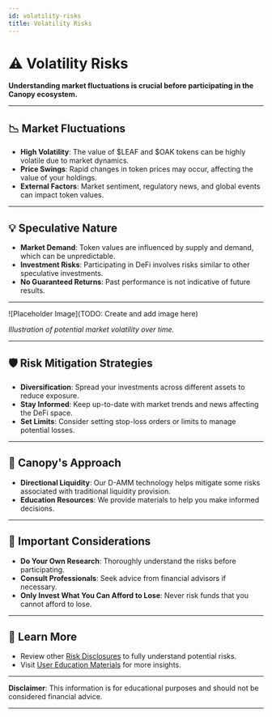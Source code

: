 ```yaml
---
id: volatility-risks
title: Volatility Risks
---
```


# ⚠️ Volatility Risks

**Understanding market fluctuations is crucial before participating in the Canopy ecosystem.**

---

## 📉 **Market Fluctuations**

- **High Volatility**: The value of $LEAF and $OAK tokens can be highly volatile due to market dynamics.
- **Price Swings**: Rapid changes in token prices may occur, affecting the value of your holdings.
- **External Factors**: Market sentiment, regulatory news, and global events can impact token values.

---

## 💡 **Speculative Nature**

- **Market Demand**: Token values are influenced by supply and demand, which can be unpredictable.
- **Investment Risks**: Participating in DeFi involves risks similar to other speculative investments.
- **No Guaranteed Returns**: Past performance is not indicative of future results.

---

![Placeholder Image](TODO: Create and add image here)

*Illustration of potential market volatility over time.*

---

## 🛡️ **Risk Mitigation Strategies**

- **Diversification**: Spread your investments across different assets to reduce exposure.
- **Stay Informed**: Keep up-to-date with market trends and news affecting the DeFi space.
- **Set Limits**: Consider setting stop-loss orders or limits to manage potential losses.

---

## 🤝 **Canopy's Approach**

- **Directional Liquidity**: Our D-AMM technology helps mitigate some risks associated with traditional liquidity provision.
- **Education Resources**: We provide materials to help you make informed decisions.

---

## 📖 **Important Considerations**

- **Do Your Own Research**: Thoroughly understand the risks before participating.
- **Consult Professionals**: Seek advice from financial advisors if necessary.
- **Only Invest What You Can Afford to Lose**: Never risk funds that you cannot afford to lose.

---

## 📖 **Learn More**

- Review other [Risk Disclosures](../risk-disclosure/smart-contract-risks) to fully understand potential risks.
- Visit [User Education Materials](../user-education-materials/educational-articles) for more insights.

---

**Disclaimer**: This information is for educational purposes and should not be considered financial advice.

---
